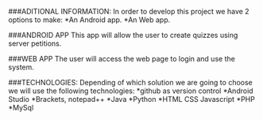 ###ADITIONAL INFORMATION:
In order to develop this project we have 2 options to make:
    *An Android app.
    *An Web app.

###ANDROID APP 
This app will allow the user to create quizzes using server petitions.

###WEB APP
The user will access the web page to login and use the system.

###TECHNOLOGIES:
Depending of which solution we are going to choose we will use the following technologies:
    *github as version control
    *Android Studio 
    *Brackets, notepad++
    *Java 
    *Python
    *HTML CSS Javascript 
    *PHP
    *MySql